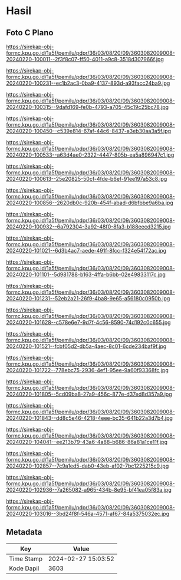 # Hasil

## Foto C Plano

https://sirekap-obj-formc.kpu.go.id/1a5f/pemilu/pdpr/36/03/08/20/09/3603082009008-20240220-100011--2f3f8c07-ff50-4011-a9c8-3518d307966f.jpg

https://sirekap-obj-formc.kpu.go.id/1a5f/pemilu/pdpr/36/03/08/20/09/3603082009008-20240220-100231--ec1b2ac3-0ba9-4137-893d-a93facc24ba9.jpg

https://sirekap-obj-formc.kpu.go.id/1a5f/pemilu/pdpr/36/03/08/20/09/3603082009008-20240220-100315--9dafd169-fe0b-4793-a705-45c19c25bc78.jpg

https://sirekap-obj-formc.kpu.go.id/1a5f/pemilu/pdpr/36/03/08/20/09/3603082009008-20240220-100450--c539e814-67af-44c6-8437-a3eb30aa3a5f.jpg

https://sirekap-obj-formc.kpu.go.id/1a5f/pemilu/pdpr/36/03/08/20/09/3603082009008-20240220-100533--a63d4ae0-2322-4447-805b-ea5a896947c1.jpg

https://sirekap-obj-formc.kpu.go.id/1a5f/pemilu/pdpr/36/03/08/20/09/3603082009008-20240220-100613--25e20825-50cf-4fde-b6ef-91ee197a53c8.jpg

https://sirekap-obj-formc.kpu.go.id/1a5f/pemilu/pdpr/36/03/08/20/09/3603082009008-20240220-100856--2620db0c-920b-454f-abad-d6bfbbe9a6ba.jpg

https://sirekap-obj-formc.kpu.go.id/1a5f/pemilu/pdpr/36/03/08/20/09/3603082009008-20240220-100932--6a792304-3a92-48f0-8fa3-b188eecd3215.jpg

https://sirekap-obj-formc.kpu.go.id/1a5f/pemilu/pdpr/36/03/08/20/09/3603082009008-20240220-101021--6d3b4ac7-aede-491f-8fcc-f324e54f72ac.jpg

https://sirekap-obj-formc.kpu.go.id/1a5f/pemilu/pdpr/36/03/08/20/09/3603082009008-20240220-101101--5d981788-b163-4ffa-b6bb-02e49833117c.jpg

https://sirekap-obj-formc.kpu.go.id/1a5f/pemilu/pdpr/36/03/08/20/09/3603082009008-20240220-101231--52eb2a21-26f9-4ba8-9e65-a56180c0950b.jpg

https://sirekap-obj-formc.kpu.go.id/1a5f/pemilu/pdpr/36/03/08/20/09/3603082009008-20240220-101628--c578e6e7-9d7f-4c56-8590-74d192c0c655.jpg

https://sirekap-obj-formc.kpu.go.id/1a5f/pemilu/pdpr/36/03/08/20/09/3603082009008-20240220-101521--fcbf05d2-db5a-4aec-8c01-6cde234baf9f.jpg

https://sirekap-obj-formc.kpu.go.id/1a5f/pemilu/pdpr/36/03/08/20/09/3603082009008-20240220-101722--778ebc75-2936-4ef1-95ee-9a60f93368fc.jpg

https://sirekap-obj-formc.kpu.go.id/1a5f/pemilu/pdpr/36/03/08/20/09/3603082009008-20240220-101805--5cd09ba8-27a9-456c-877e-d37ed8d357a9.jpg

https://sirekap-obj-formc.kpu.go.id/1a5f/pemilu/pdpr/36/03/08/20/09/3603082009008-20240220-101843--dd8c5e46-4218-4eee-bc35-641b22a3d7b4.jpg

https://sirekap-obj-formc.kpu.go.id/1a5f/pemilu/pdpr/36/03/08/20/09/3603082009008-20240220-104041--ee213b79-43a6-4a88-b686-86a81a1ce11f.jpg

https://sirekap-obj-formc.kpu.go.id/1a5f/pemilu/pdpr/36/03/08/20/09/3603082009008-20240220-102857--7c9a1ed5-dab0-43eb-af02-7bc1225215c9.jpg

https://sirekap-obj-formc.kpu.go.id/1a5f/pemilu/pdpr/36/03/08/20/09/3603082009008-20240220-102936--7a265082-a965-434b-8e95-bf41ea05f83a.jpg

https://sirekap-obj-formc.kpu.go.id/1a5f/pemilu/pdpr/36/03/08/20/09/3603082009008-20240220-103016--3bd24f8f-546a-4571-af67-84a5375032ec.jpg


## Metadata

| Key        | Value               |
| ---------- | ------------------- |
| Time Stamp | 2024-02-27 15:03:52 |
| Kode Dapil | 3603                |



